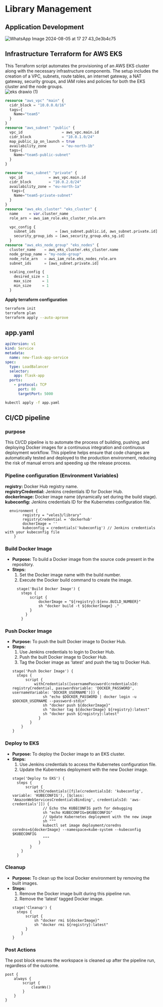 # Library Management
## Application Development
![WhatsApp Image 2024-08-05 at 17 27 43_0e3b4c75](https://github.com/user-attachments/assets/0eb253ff-e673-4ad9-b3e5-2b21ea26fa48)
## Infrastructure Terraform for AWS EKS
This Terraform script automates the provisioning of an AWS EKS cluster along with the necessary infrastructure components. The setup includes the creation of a VPC, subnets, route tables, an internet gateway, a NAT gateway, security groups, and IAM roles and policies for both the EKS cluster and the node groups.<br />
![eks drawio (1)](https://github.com/user-attachments/assets/ad58755c-9ebf-40d7-a245-dfb6f6fa716b)
```terraform
resource "aws_vpc" "main" {
  cidr_block = "10.0.0.0/16"
  tags={
    Name="team5"
  }
}
resource "aws_subnet" "public" {
  vpc_id                  = aws_vpc.main.id
  cidr_block              = "10.0.1.0/24"
  map_public_ip_on_launch = true
  availability_zone       = "eu-north-1b"
  tags={
    Name="team5-public-subnet"
  }
}

resource "aws_subnet" "private" {
  vpc_id            = aws_vpc.main.id
  cidr_block        = "10.0.2.0/24"
  availability_zone = "eu-north-1a"
   tags={
    Name="team5-private-subnet"
  }
}
resource "aws_eks_cluster" "eks_cluster" {
  name     = var.cluster_name
  role_arn = aws_iam_role.eks_cluster_role.arn

  vpc_config {
    subnet_ids         = [aws_subnet.public.id, aws_subnet.private.id]
    security_group_ids = [aws_security_group.eks_sg.id]
  }
resource "aws_eks_node_group" "eks_nodes" {
  cluster_name    = aws_eks_cluster.eks_cluster.name
  node_group_name = "my-node-group"
  node_role_arn   = aws_iam_role.eks_nodes_role.arn
  subnet_ids      = [aws_subnet.private.id]

  scaling_config {
    desired_size = 1
    max_size     = 1
    min_size     = 1
  }
```
**Apply terraform configuration**
```sh
terraform init
terraform plan
terraform apply --auto-aprove
```
## app.yaml
```yaml
apiVersion: v1
kind: Service
metadata:
  name: new-flask-app-service
spec:
  type: LoadBalancer
  selector:
    app: flask-app
  ports:
    - protocol: TCP
      port: 80
      targetPort: 5000
```
```sh
kubectl apply -f app.yaml
```
## CI/CD pipeline
### purpose
This CI/CD pipeline is to automate the process of building, pushing, and deploying Docker images for a continuous integration and continuous deployment workflow. This pipeline helps ensure that code changes are automatically tested and deployed to the production environment, reducing the risk of manual errors and speeding up the release process.

### Pipeline configuration (Environment Variables)
**registry:** Docker Hub registry name. <br />
**registryCredential:** Jenkins credentials ID for Docker Hub.<br />
**dockerImage:** Docker image name (dynamically set during the build stage).<br />
**kubeconfig:** Jenkins credentials ID for the Kubernetes configuration file.<br />
```script
  environment {
        registry = "veles3/library"
        registryCredential = 'dockerhub'
        dockerImage = ''
        kubeconfig = credentials('kubeconfig') // Jenkins credentials with your kubeconfig file
    }
```
### Build Docker Image
- **Purpose:** To build a Docker image from the source code present in the repository.
- **Steps:** <br />
    1. Set the Docker image name with the build number.
    2. Execute the Docker build command to create the image.
  ```script
    stage('Build Docker Image') {
      steps {
          script {
              dockerImage = "${registry}:${env.BUILD_NUMBER}"
              sh "docker build -t ${dockerImage} ."
          }
        }
      }
  ```
### Push Docker Image
- **Purpose:** To push the built Docker image to Docker Hub.
- **Steps:** <br />
    1. Use Jenkins credentials to login to Docker Hub.
    2. Push the built Docker image to Docker Hub.
    3. Tag the Docker image as 'latest' and push the tag to Docker Hub.
  ```script
  stage('Push Docker Image') {
    steps {
        script {
            withCredentials([usernamePassword(credentialsId: registryCredential, passwordVariable: 'DOCKER_PASSWORD', usernameVariable: 'DOCKER_USERNAME')]) {
                sh "echo $DOCKER_PASSWORD | docker login -u $DOCKER_USERNAME --password-stdin"
                sh "docker push ${dockerImage}"
                sh "docker tag ${dockerImage} ${registry}:latest"
                sh "docker push ${registry}:latest"
              }
          }
      }
  }
  ```
### Deploy to EKS
- **Purpose:** To deploy the Docker image to an EKS cluster.
- **Steps:** <br />
    1. Use Jenkins credentials to access the Kubernetes configuration file.
    2. Update the Kubernetes deployment with the new Docker image.
  ```script
  stage('Deploy to EKS') {
    steps {
        script {
            withCredentials([file(credentialsId: 'kubeconfig', variable: 'KUBECONFIG'), [$class: 'AmazonWebServicesCredentialsBinding', credentialsId: 'aws-credentials']]) {
                // Echo the KUBECONFIG path for debugging
                sh "echo KUBECONFIG=$KUBECONFIG"
                // Update Kubernetes deployment with the new image
                sh """
                kubectl set image deployment/coredns coredns=${dockerImage} --namespace=kube-system --kubeconfig $KUBECONFIG
                """
              }
          }
      }
    }

  ```
### Cleanup
- **Purpose:** To clean up the local Docker environment by removing the built images.
- **Steps:** <br />
    1. Remove the Docker image built during this pipeline run.
    2. Remove the 'latest' tagged Docker image.
  ```script
  stage('Cleanup') {
    steps {
        script {
            sh "docker rmi ${dockerImage}"
            sh "docker rmi ${registry}:latest"
        }
      }
  }
  ```
### Post Actions
The post block ensures the workspace is cleaned up after the pipeline run, regardless of the outcome.
```script
post {
    always {
        script {
            cleanWs()
        }
    }
}
```
